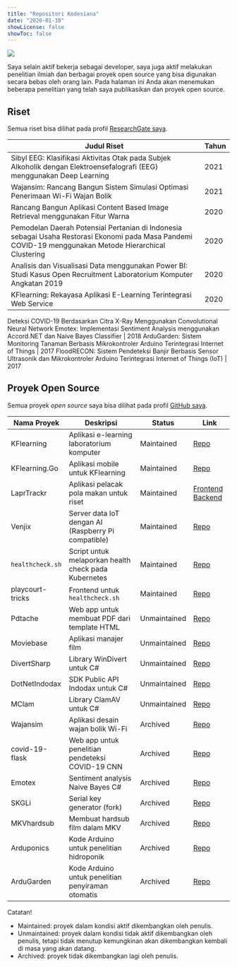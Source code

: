 ```yaml
---
title: "Repositori Kodesiana"
date: "2020-01-18"
showLicense: false
showToc: false
---
```


![](/img/kodesiana-love-open-source.png)

Saya selain aktif bekerja sebagai developer, saya juga aktif melakukan
penelitian ilmiah dan berbagai proyek open source yang bisa digunakan secara
bebas oleh orang lain. Pada halaman ini Anda akan menemukan beberapa penelitian
yang telah saya publikasikan dan proyek open source.

## Riset

Semua riset bisa dilihat pada profil [ResearchGate saya](https://www.researchgate.net/profile/Fahmi_Noor_Fiqri/research).

Judul Riset | Tahun
------------|-------
Sibyl EEG: Klasifikasi Aktivitas Otak pada Subjek Alkoholik dengan Elektroensefalografi (EEG) menggunakan Deep Learning | 2021
Wajansim: Rancang Bangun Sistem Simulasi Optimasi Penerimaan Wi-Fi Wajan Bolik | 2021
Rancang Bangun Aplikasi Content Based Image Retrieval menggunakan Fitur Warna | 2020
Pemodelan Daerah Potensial Pertanian di Indonesia sebagai Usaha Restorasi Ekonomi pada Masa Pandemi COVID-19 menggunakan Metode Hierarchical Clustering | 2020
Analisis dan Visualisasi Data menggunakan Power BI: Studi Kasus Open Recruitment Laboratorium Komputer Angkatan 2019 | 2020
KFlearning: Rekayasa Aplikasi E-Learning Terintegrasi Web Service | 2020
Deteksi COVID-19 Berdasarkan Citra X-Ray Menggunakan Convolutional Neural Network
Emotex: Implementasi Sentiment Analysis menggunakan Accord.NET dan Naive Bayes Classifier | 2018
ArduGarden: Sistem Monitoring Tanaman Berbasis Mikrokontroler Arduino Terintegrasi Internet of Things | 2017
FloodRECON: Sistem Pendeteksi Banjir Berbasis Sensor Ultrasonik dan Mikrokontroler Arduino Terintegrasi Internet of Things (IoT) | 2017

## Proyek Open Source

Semua proyek *open source* saya bisa dilihat pada profil [GitHub
saya](https://github.com/fahminlb33?tab=repositories).

Nama Proyek | Deskripsi | Status | Link
------------|-----------|--------|------
KFlearning  | Aplikasi e-learning laboratorium komputer | Maintained | [Repo](https://github.com/fahminlb33/KFlearning)
KFlearning.Go | Aplikasi mobile untuk KFlearning | Maintained | [Repo](https://github.com/fahminlb33/KFlearning.Go)
LaprTrackr  | Aplikasi pelacak pola makan untuk riset | Maintained | [Frontend](https://github.com/fahminlb33/LaprTrackr) [Backend](https://github.com/fahminlb33/LaprTrackr.Backend)
Venjix      | Server data IoT dengan AI (Raspberry Pi compatible) | Maintained | [Repo](https://github.com/fahminlb33/Venjix)
`healthcheck.sh` | Script untuk melaporkan health check pada Kubernetes | Maintained | [Repo](https://github.com/fahminlb33/healthcheck.sh)
playcourt-tricks | Frontend untuk `healthcheck.sh` | Maintained | [Repo](https://github.com/fahminlb33/playcourt-tricks)
Pdtache     | Web app untuk membuat PDF dari template HTML | Unmaintained | [Repo](https://github.com/fahminlb33/Pdtache)
Moviebase   | Aplikasi manajer film | Unmaintained | [Repo](https://github.com/fahminlb33/Moviebase)
DivertSharp | Library WinDivert untuk C# | Unmaintained | [Repo](https://github.com/fahminlb33/DivertSharp)
DotNetIndodax | SDK Public API Indodax untuk C# | Unmaintained | [Repo](https://github.com/fahminlb33/DotNetIndodax)
MClam       | Library ClamAV untuk C# | Unmaintained | [Repo](https://github.com/fahminlb33/MClam)
Wajansim    | Aplikasi desain wajan bolik Wi-Fi | Archived | [Repo](https://github.com/fahminlb33/Wajansim)
covid-19-flask | Web app untuk penelitian pendeteksi COVID-19 CNN | Archived | [Repo](https://github.com/fahminlb33/covid-19-flask)
Emotex      | Sentiment analysis Naive Bayes C# | Archived | [Repo](https://github.com/fahminlb33/Emotex)
SKGLi       | Serial key generator (fork) | Archived | [Repo](https://github.com/fahminlb33/SKGLi)
MKVhardsub  | Membuat hardsub film dalam MKV | Archived | [Repo](https://github.com/fahminlb33/MKVhardsub)
Arduponics  | Kode Arduino untuk penelitian hidroponik | Archived | [Repo](https://github.com/fahminlb33/Arduponics)
ArduGarden  | Kode Arduino untuk penelitian penyiraman otomatis | Archived | [Repo](https://github.com/fahminlb33/ArduGarden)

Catatan!

- Maintained: proyek dalam kondisi aktif dikembangkan oleh penulis.
- Unmaintained: proyek dalam kondisi tidak aktif dikembangkan oleh penulis,
  tetapi tidak menutup kemungkinan akan dikembangkan kembali di masa yang akan
  datang.
- Archived: proyek tidak dikembangkan lagi oleh penulis.
